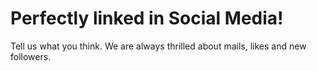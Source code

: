 <h1>Perfectly linked in Social Media!</h1>
Tell us what you think. We are always thrilled about mails, likes and new followers.
